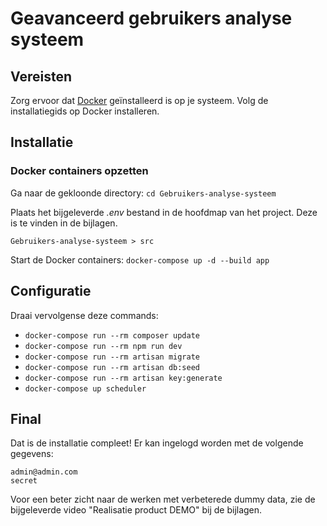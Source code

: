 # Geavanceerd gebruikers analyse systeem

## Vereisten
Zorg ervoor dat [Docker](https://docs.docker.com/desktop/install/mac-install/) geïnstalleerd is op je systeem. Volg de installatiegids op Docker installeren.

## Installatie

### Docker containers opzetten
Ga naar de gekloonde directory:
`cd Gebruikers-analyse-systeem`


Plaats het bijgeleverde _.env_ bestand in de hoofdmap van het project. Deze is te vinden in de bijlagen. 

    Gebruikers-analyse-systeem > src


Start de Docker containers:
`docker-compose up -d --build app`

## Configuratie
Draai vervolgense deze commands:
- `docker-compose run --rm composer update`
- `docker-compose run --rm npm run dev`
- `docker-compose run --rm artisan migrate`
- `docker-compose run --rm artisan db:seed`
- `docker-compose run --rm artisan key:generate`
- `docker-compose up scheduler`


## Final
Dat is de installatie compleet! Er kan ingelogd worden met de volgende gegevens: 

    admin@admin.com
    secret

Voor een beter zicht naar de werken met verbeterede dummy data, zie de bijgeleverde video "Realisatie product DEMO" bij de bijlagen.
